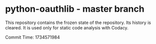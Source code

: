 # python-oauthlib - master branch

This repository contains the frozen state of the repository.
Its history is cleared. It is used only for static code
analysis with Codacy.

Commit Time: 1734571984